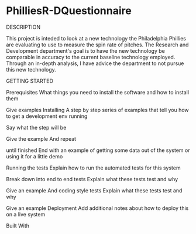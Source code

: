 # PhilliesR-DQuestionnaire

DESCRIPTION

This project is inteded to look at a new technology the Philadelphia Phillies are evaluating to use to measure the spin rate
of pitches. The Research and Development department's goal is to have the new technology be comparable in accuracy to the 
current baseline technology employed. Through an in-depth analysis, I have advice the department to not pursue this
new technology. 

GETTING STARTED



Prerequisites
What things you need to install the software and how to install them

Give examples
Installing
A step by step series of examples that tell you how to get a development env running

Say what the step will be

Give the example
And repeat

until finished
End with an example of getting some data out of the system or using it for a little demo

Running the tests
Explain how to run the automated tests for this system

Break down into end to end tests
Explain what these tests test and why

Give an example
And coding style tests
Explain what these tests test and why

Give an example
Deployment
Add additional notes about how to deploy this on a live system

Built With
